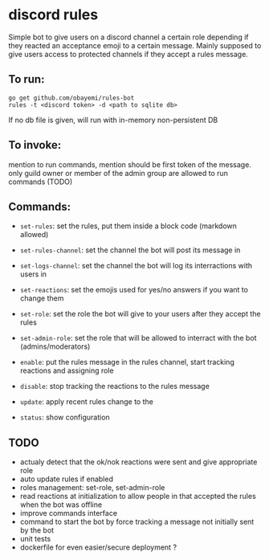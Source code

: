 # discord rules

Simple bot to give users on a discord channel a certain role depending if they
reacted an acceptance emoji to a certain message.
Mainly supposed to give users access to protected channels if they accept a
rules message.

## To run:
```
go get github.com/obayemi/rules-bot
rules -t <discord token> -d <path to sqlite db>
```

If no db file is given, will run with in-memory non-persistent DB

## To invoke:
mention to run commands, mention should be first token of the message.
only guild owner or member of the admin group are allowed to run commands (TODO)

## Commands:
- `set-rules`: set the rules, put them inside a block code (markdown allowed)
- `set-rules-channel`: set the channel the bot will post its message in
- `set-logs-channel`: set the channel the bot will log its interractions with users in
- `set-reactions`: set the emojis used for yes/no answers if you want to change them
- `set-role`: set the role the bot will give to your users after they accept the rules
- `set-admin-role`: set the role that will be allowed to interract with the bot (admins/moderators)

- `enable`: put the rules message in the rules channel, start tracking reactions and assigning role
- `disable`: stop tracking the reactions to the rules message
- `update`: apply recent rules change to the 
- `status`: show configuration

## TODO
- actualy detect that the ok/nok reactions were sent and give appropriate role
- auto update rules if enabled
- roles management: set-role, set-admin-role
- read reactions at initialization to allow people in that accepted the rules when the bot was offline
- improve commands interface
- command to start the bot by force tracking a message not initially sent by the bot
- unit tests
- dockerfile for even easier/secure deployment ?
